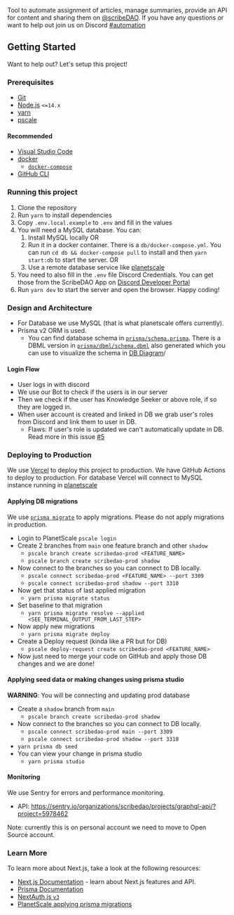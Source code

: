 Tool to automate assignment of articles, manage summaries, provide an API for content and sharing them on [@scribeDAO](https://twitter.com/scribeDAO). If you have any questions or want to help out join us on Discord [#automation](https://discord.com/invite/ySFKTEyGn8)

## Getting Started

Want to help out? Let's setup this project!

### Prerequisites

- [Git](https://git-scm.com)
- [Node.js](https://nodejs.org) `<=14.x`
- [yarn](https://yarnpkg.com)
- [pscale](https://planetscale.com/cli)

#### Recommended

- [Visual Studio Code](https://code.visualstudio.com)
- [docker](https://www.docker.com)
  - [`docker-compose`](https://docs.docker.com/compose/install/)
- [GitHub CLI](https://cli.github.com)

### Running this project

1. Clone the repository
2. Run `yarn` to install dependencies
3. Copy `.env.local.example` to `.env` and fill in the values
4. You will need a MySQL database. You can:
   1. Install MySQL locally OR
   2. Run it in a docker container. There is a `db/docker-compose.yml`. You can run `cd db && docker-compose pull` to install and then `yarn start:db` to start the server. OR
   3. Use a remote database service like [planetscale](https://planetscale.com)
5. You need to also fill in the `.env` file Discord Credentials. You can get those from the ScribeDAO App on [Discord Developer Portal](https://discord.com/developers/applications/885344846024437791/oauth2)
6. Run `yarn dev` to start the server and open the browser. Happy coding!

### Design and Architecture

- For Database we use MySQL (that is what planetscale offers currently).
- Prisma v2 ORM is used.
  - You can find database schema in [`prisma/schema.prisma`](./prisma/schema.prisma). There is a DBML version in [`prisma/dbml/schema.dbml`](./prisma/dbml/schema.dbml) also generated which you can use to visualize the schema in [DB Diagram](https://dbdiagram.io/)/

#### Login Flow

- User logs in with discord
- We use our Bot to check if the users is in our server
- Then we check if the user has Knowledge Seeker or above role, if so they are logged in.
- When user account is created and linked in DB we grab user's roles from Discord and link them to user in DB.
  - Flaws: If user's role is updated we can't automatically update in DB. Read more in this issue [#5](https://github.com/ScribeDAO/retweet/issues/5)

### Deploying to Production

We use [Vercel](https://vercel.com/) to deploy this project to production. We have GitHub Actions to deploy to production.
For database Vercel will connect to MySQL instance running in [planetscale](https://planetscale.com)

#### Applying DB migrations

We use [`prisma migrate`](https://prisma.io/docs/reference/cli/migrate/) to apply migrations. Please do not apply migrations in production.

- Login to PlanetScale `pscale login`
- Create 2 branches from `main` one feature branch and other `shadow`
  - `pscale branch create scribedao-prod <FEATURE_NAME>`
  - `pscale branch create scribedao-prod shadow`
- Now connect to the branches so you can connect to DB locally.
  - `pscale connect scribedao-prod <FEATURE_NAME> --port 3309`
  - `pscale connect scribedao-prod shadow --port 3310`
- Now get that status of last applied migration
  - `yarn prisma migrate status`
- Set baseline to that migration
  - `yarn prisma migrate resolve --applied <SEE_TERMINAL_OUTPUT_FROM_LAST_STEP>`
- Now apply new migrations
  - `yarn prisma migrate deploy`
- Create a Deploy request (kinda like a PR but for DB)
  - `pscale deploy-request create scribedao-prod <FEATURE_NAME>`
- Now just need to merge your code on GitHub and apply those DB changes and we are done!

#### Applying seed data or making changes using prisma studio

**WARNING**: You will be connecting and updating prod database

- Create a `shadow` branch from `main`
  - `pscale branch create scribedao-prod shadow`
- Now connect to the branches so you can connect to DB locally.
  - `pscale connect scribedao-prod main --port 3309`
  - `pscale connect scribedao-prod shadow --port 3310`
- `yarn prisma db seed`
- You can view your change in prisma studio
  - `yarn prisma studio`

#### Monitoring

We use Sentry for errors and performance monitoring.

- API: https://sentry.io/organizations/scribedao/projects/graphql-api/?project=5978462

Note: currently this is on personal account we need to move to Open Source account.

### Learn More

To learn more about Next.js, take a look at the following resources:

- [Next.js Documentation](https://nextjs.org/docs) - learn about Next.js features and API.
- [Prisma Documentation](https://docs.prisma.io)
- [NextAuth.js `v3`](https://next-auth.js.org/v3/getting-started/introduction)
- [PlanetScale applying prisma migrations](https://docs.planetscale.com/tutorials/automatic-prisma-migrations)
